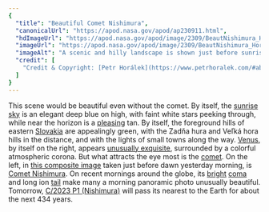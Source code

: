 ```yaml
---
{
  "title": "Beautiful Comet Nishimura",
  "canonicalUrl": "https://apod.nasa.gov/apod/ap230911.html",
  "hdImageUrl": "https://apod.nasa.gov/apod/image/2309/BeautNishimura_Horalek_1500.jpg",
  "imageUrl": "https://apod.nasa.gov/apod/image/2309/BeautNishimura_Horalek_960.jpg",
  "imageAlt": "A scenic and hilly landscape is shown just before sunrise. On the left is Comet Nishimura near the horizon with a long tail fading off toward the top of the frame. On the right is a bright spot that is Venus. The sunrise sky is dark blue at the top but morphs into tan at the horizon, while the foreground hills are green. Please see the explanation for more detailed information.",
  "credit": [
    "Credit & Copyright: [Petr Horálek](https://www.petrhoralek.com/#about-1) / [Institute of Physics in Opava](https://www.slu.cz/phys/en/)"
  ]
}
---
```


This scene would be beautiful even without the comet. By itself, the [sunrise sky](https://apod.nasa.gov/apod/ap220924.html) is an elegant deep blue on high, with faint white stars peeking through, while near the horizon is a [pleasing](https://imgflip.com/s/meme/Smiling-Cat.jpg) tan. By itself, the foreground hills of eastern [Slovakia](https://en.wikipedia.org/wiki/Slovakia) are appealingly green, with the Zadňa hura and Veľká hora hills in the distance, and with the lights of small towns along the way. [Venus](https://solarsystem.nasa.gov/planets/venus/overview/), by itself on the right, appears [unusually exquisite](https://i.etsystatic.com/9751869/r/il/699fcc/2114310287/il_1140xN.2114310287_9si9.jpg), surrounded by a colorful atmospheric corona. But what attracts the eye most is the [comet](https://spaceplace.nasa.gov/comets/). On the left, in [this composite image](https://www.petrhoralek.com/?p=23774) taken just before dawn yesterday morning, is [Comet Nishimura](https://ssd.jpl.nasa.gov/tools/sbdb_lookup.html#/?sstr=C%2F2023%20P1). On recent mornings around the globe, its [bright](https://theskylive.com/comets) [coma](https://en.wikipedia.org/wiki/Coma_(comet)) and long ion [tail](https://en.wikipedia.org/wiki/Comet_tail) make many a morning panoramic photo unusually beautiful. Tomorrow, [C/2023 P1 (Nishimura)](https://en.wikipedia.org/wiki/C/2023_P1_(Nishimura)) will pass its nearest to the Earth for about the next 434 years.
